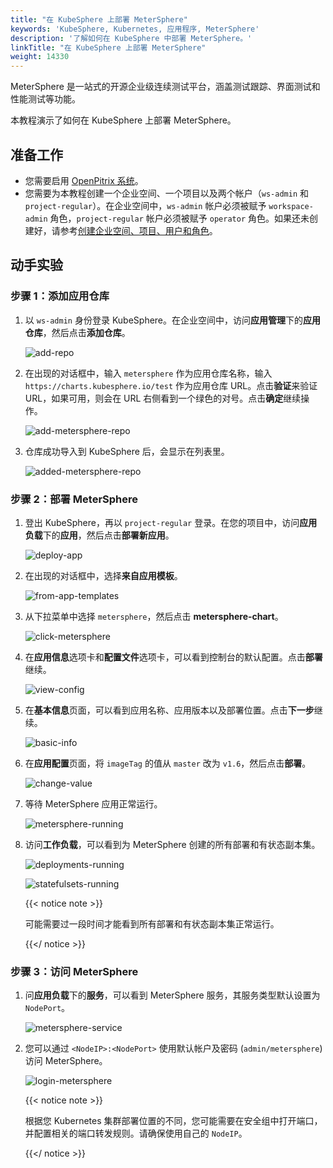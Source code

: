 ```yaml
---
title: "在 KubeSphere 上部署 MeterSphere"
keywords: 'KubeSphere, Kubernetes, 应用程序, MeterSphere'
description: '了解如何在 KubeSphere 中部署 MeterSphere。'
linkTitle: "在 KubeSphere 上部署 MeterSphere"
weight: 14330
---
```


MeterSphere 是一站式的开源企业级连续测试平台，涵盖测试跟踪、界面测试和性能测试等功能。

本教程演示了如何在 KubeSphere 上部署 MeterSphere。

## 准备工作

- 您需要启用 [OpenPitrix 系统](../../../pluggable-components/app-store/)。
- 您需要为本教程创建一个企业空间、一个项目以及两个帐户（`ws-admin` 和 `project-regular`）。在企业空间中，`ws-admin` 帐户必须被赋予 `workspace-admin` 角色，`project-regular` 帐户必须被赋予 `operator` 角色。如果还未创建好，请参考[创建企业空间、项目、用户和角色](../../../quick-start/create-workspace-and-project/)。

## **动手实验**

### 步骤 1：添加应用仓库

1. 以 `ws-admin` 身份登录 KubeSphere。在企业空间中，访问**应用管理**下的**应用仓库**，然后点击**添加仓库**。

   ![add-repo](/images/docs/zh-cn/appstore/external-apps/deploy-metersphere/add-repo.png)

2. 在出现的对话框中，输入 `metersphere` 作为应用仓库名称，输入 `https://charts.kubesphere.io/test` 作为应用仓库 URL。点击**验证**来验证 URL，如果可用，则会在 URL 右侧看到一个绿色的对号。点击**确定**继续操作。

   ![add-metersphere-repo](/images/docs/zh-cn/appstore/external-apps/deploy-metersphere/add-metersphere-repo.png)

3. 仓库成功导入到 KubeSphere 后，会显示在列表里。

   ![added-metersphere-repo](/images/docs/zh-cn/appstore/external-apps/deploy-metersphere/added-metersphere-repo.png)

### 步骤 2：部署 MeterSphere

1. 登出 KubeSphere，再以 `project-regular` 登录。在您的项目中，访问**应用负载**下的**应用**，然后点击**部署新应用**。

   ![deploy-app](/images/docs/zh-cn/appstore/external-apps/deploy-metersphere/deploy-app.png)

2. 在出现的对话框中，选择**来自应用模板**。

   ![from-app-templates](/images/docs/zh-cn/appstore/external-apps/deploy-metersphere/from-app-templates.png)

3. 从下拉菜单中选择 `metersphere`，然后点击 **metersphere-chart**。

   ![click-metersphere](/images/docs/zh-cn/appstore/external-apps/deploy-metersphere/click-metersphere.png)

4. 在**应用信息**选项卡和**配置文件**选项卡，可以看到控制台的默认配置。点击**部署**继续。

   ![view-config](/images/docs/zh-cn/appstore/external-apps/deploy-metersphere/view-config.png)

5. 在**基本信息**页面，可以看到应用名称、应用版本以及部署位置。点击**下一步**继续。

   ![basic-info](/images/docs/zh-cn/appstore/external-apps/deploy-metersphere/basic-info.png)

6. 在**应用配置**页面，将 `imageTag` 的值从 `master` 改为 `v1.6`，然后点击**部署**。

   ![change-value](/images/docs/zh-cn/appstore/external-apps/deploy-metersphere/change-value.png)

7. 等待 MeterSphere 应用正常运行。

   ![metersphere-running](/images/docs/zh-cn/appstore/external-apps/deploy-metersphere/metersphere-running.png)

8. 访问**工作负载**，可以看到为 MeterSphere 创建的所有部署和有状态副本集。

   ![deployments-running](/images/docs/zh-cn/appstore/external-apps/deploy-metersphere/deployments-running.png)
   
   ![statefulsets-running](/images/docs/zh-cn/appstore/external-apps/deploy-metersphere/statefulsets-running.png)
   
   {{< notice note >}}
   
   可能需要过一段时间才能看到所有部署和有状态副本集正常运行。
   
   {{</ notice >}}

### 步骤 3：访问 MeterSphere

1. 问**应用负载**下的**服务**，可以看到 MeterSphere 服务，其服务类型默认设置为 `NodePort`。

   ![metersphere-service](/images/docs/zh-cn/appstore/external-apps/deploy-metersphere/metersphere-service.png)

2. 您可以通过 `<NodeIP>:<NodePort>` 使用默认帐户及密码 (`admin/metersphere`) 访问 MeterSphere。

   ![login-metersphere](/images/docs/zh-cn/appstore/external-apps/deploy-metersphere/login-metersphere.png)

   {{< notice note >}}

   根据您 Kubernetes 集群部署位置的不同，您可能需要在安全组中打开端口，并配置相关的端口转发规则。请确保使用自己的 `NodeIP`。

   {{</ notice >}}